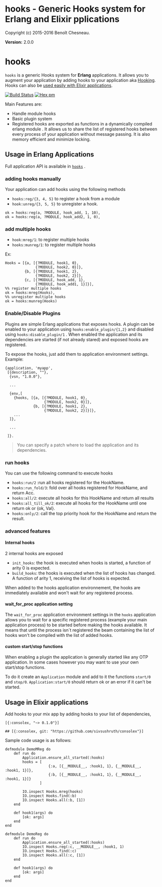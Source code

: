 

# hooks - Generic Hooks system for Erlang and Elixir pplications #

Copyright (c) 2015-2016 Benoît Chesneau.

__Version:__ 2.0.0

# hooks

`hooks` is a generic Hooks system for **Erlang** applications. It allows you to
augment your application by adding hooks to your application aka
[Hooking](https://en.wikipedia.org/wiki/Hooking). Hooks can also be [used easily 
with Elixir applications](#using-hooks-with-elixir).

[![Build Status](https://travis-ci.org/barrel-db/hooks.png?branch=master)](https://travis-ci.org/barrel-db/hooks)
[![Hex pm](http://img.shields.io/hexpm/v/hooks.svg?style=flat)](https://hex.pm/packages/hooks)

Main Features are:

- Handle module hooks
- Basic plugin system
- Registered hooks are exported as functions in a dynamically compiled erlang module . It allows us to share the list of registered hooks between every process of your application without message passing. It is also memory efficient and minimize locking.

## Usage in Erlang Applications

Full application API is available in [`hooks`](hooks.md) .

### adding hooks manually

Your application can add hooks using the following methods

- `hooks:reg/{3, 4, 5}` to register a hook from a module
- `hook:unreg/{3, 5, 5}` to unregister a hook.

```
ok = hooks:reg(a, ?MODULE, hook_add, 1, 10),
ok = hooks:reg(a, ?MODULE, hook_add2, 1, 0),
```

### add multiple hooks

- `hook:mreg/1`: to register multiple hooks
- `hooks:munreg/1`: to register multiple hooks

Ex:

```
Hooks = [{a, [{?MODULE, hook1, 0},
              {?MODULE, hook2, 0}]},
         {b, [{?MODULE, hook1, 2},
              {?MODULE, hook2, 2}]},
         {c, [{?MODULE, hook_add, 1},
              {?MODULE, hook_add1, 1}]}],
%% register multiple hooks
ok = hooks:mreg(Hooks),
%% unregister multiple hooks
ok = hooks:munreg(Hooks)
```

### Enable/Disable Plugins

Plugins are simple Erlang applications that exposes hooks. A plugin can be enabled to your application using `hooks:enable_plugin/{1,2}` and disabled using `hooks:disable_plugin/1` . When enabled the application and its dependencies are started (if not already stared) and exposed hooks are registered.

To expose the hooks,  just add them to application environment settings. Example:

```
{application, 'myapp',
 [{description, ""},
  {vsn, "1.0.0"},

  ...

  {env,[
    {hooks, [{a, [{?MODULE, hook1, 0},
                  {?MODULE, hook2, 0}]},
             {b, [{?MODULE, hook1, 2},
                  {?MODULE, hook2, 2}]}]},
    ...
  ]},

  ...

 ]}.
```

> You can specify a patch where to load the application and its dependencies.

### run hooks

You can use the following command to execute hooks

- `hooks:run/2` :run all hooks registered for the HookName.
- `hooks:run_fold/3`: fold over all hooks registered for HookName, and return Acc.
- `hooks:all/2`: execute all hooks for this HookName and return all results
- `hooks:all_till_ok/2`: execute all hooks for the HookName until one return ok or {ok, Val}.
- `hooks:only/2`: call the top priority hook for the HookName and return the result.

### advanced features

#### Internal  hooks

2 internal hooks are exposed

- `init_hooks`: the hook is executed when hooks is started, a function of arity 0 is expected.
- `build_hooks`: the hooks is executed when the list of hooks has changed. A function of arity 1, receiving the list of hooks is expected.

When added to the hooks application environnement, the hooks are immediately available and won't wait for any registered process.

#### wait_for_proc application setting

The `wait_for_proc` application environment settings in the `hooks` application allows you to wait for a specific registered process (example your main application process) to be started before making the hooks available. It means that until the process isn`t registered the beam containing the list of hooks won't be compiled with the list of added hooks.

#### custom start/stop functions

When enabling a plugin the application is generally started like any OTP application. In some cases however you may want to use your own start/stop functions.

To do it create an `Application` module and add to it the functions `start/0` and `stop/0`. `Application:start/0` should return ok or an error if it can't be started.

## Usage in Elixir applications

Add hooks to your mix app by adding hooks to your list of dependencies,

```
[{:consolex, "~> 0.1.0"}]

## [{:consolex, git: "https://github.com/sivsushruth/consolex"}]
```

Sample code usage is as follows:

```
defmodule DemoMReg do
    def run do
        Application.ensure_all_started(:hooks)
        hooks = [
                    {:a, [{__MODULE__, :hook1, 1}, {__MODULE__, :hook1, 1}]},
                    {:b, [{__MODULE__, :hook1, 1}, {__MODULE__, :hook1, 1}]}
                ]

        IO.inspect Hooks.mreg(hooks)
        IO.inspect Hooks.find(:b)
        IO.inspect Hooks.all(:b, [1])
    end

    def hook1(args) do
        [ok: args]
    end
end

defmodule DemoReg do
    def run do
        Application.ensure_all_started(:hooks)
        IO.inspect Hooks.reg(:c, __MODULE__, :hook1, 1)
        IO.inspect Hooks.find(:c)
        IO.inspect Hooks.all(:c, [1])
    end

    def hook1(args) do
        [ok: args]
    end
end
```
